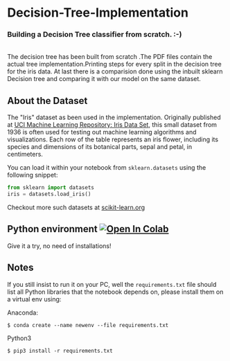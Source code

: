 <h1> Decision-Tree-Implementation</h1>
<h3> Building a Decision Tree classifier from scratch. :-) </h3> <br>
The decision tree has been built from scratch .The PDF files contain the actual tree implementation.Printing steps for every split in the decision tree for the iris data.
At last there is a comparision done using the inbuilt sklearn Decision tree and comparing it with our model on the same dataset.


## About the Dataset
The "Iris" dataset as been used in the implementation. Originally published at [UCI Machine Learning Repository: Iris Data Set](https://archive.ics.uci.edu/ml/datasets/Iris), this small dataset from 1936 is often used for testing out machine learning algorithms and visualizations. 
Each row of the table represents an iris flower, including its species and dimensions of its botanical parts, sepal and petal, in centimeters.

You can load it within your notebook from `sklearn.datasets` using the following snippet:
```python
from sklearn import datasets
iris = datasets.load_iris()
```
Checkout more such datasets at [scikit-learn.org](https://scikit-learn.org/stable/datasets/index.html#toy-datasets)


## Python environment   [![Open In Colab](https://colab.research.google.com/assets/colab-badge.svg)](https://colab.research.google.com/github/ayanava-99/Decision-Tree-Implementation/blob/master/Decision%20Tree%20Implementation.ipynb)
Give it a try, no need of installations!


## Notes
If you still insist to run it on your PC, well the `requirements.txt` file should list all Python libraries that the notebook
depends on, please install them on a virtual env using:

Anaconda:
```
$ conda create --name newenv --file requirements.txt
```
Python3
```
$ pip3 install -r requirements.txt
```

